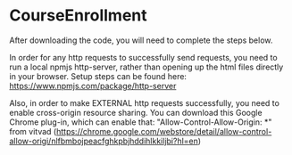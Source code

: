 # CourseEnrollment
After downloading the code, you will need to complete the steps below.

In order for any http requests to successfully send requests, you need to run a local npmjs http-server, rather than opening up the html files directly in your browser. Setup steps can be found here: 
https://www.npmjs.com/package/http-server

Also, in order to make EXTERNAL http requests successfully, you need to enable cross-origin resource sharing. You can download this Google Chrome plug-in, which can enable that: 
"Allow-Control-Allow-Origin: *" from vitvad (https://chrome.google.com/webstore/detail/allow-control-allow-origi/nlfbmbojpeacfghkpbjhddihlkkiljbi?hl=en)
